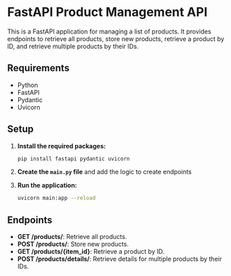 # FastAPI Product Management API

This is a FastAPI application for managing a list of products. It provides endpoints to retrieve all products, store new products, retrieve a product by ID, and retrieve multiple products by their IDs.

## Requirements

- Python 
- FastAPI
- Pydantic
- Uvicorn

## Setup

1. **Install the required packages:**
    ```sh
    pip install fastapi pydantic uvicorn
    ```

2. **Create the `main.py` file** and add the logic to create endpoints

3. **Run the application:**
    ```sh
    uvicorn main:app --reload
    ```

## Endpoints

- **GET /products/**: Retrieve all products.
- **POST /products/**: Store new products.
- **GET /products/{item_id}**: Retrieve a product by ID.
- **POST /products/details/**: Retrieve details for multiple products by their IDs.
